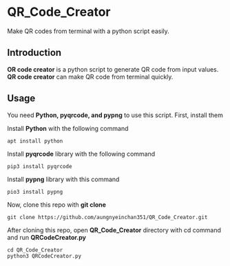 # QR_Code_Creator
Make QR codes from terminal with a python script easily.
## Introduction

**OR code creator** is a python script to generate QR code from input values. **QR code creator** can make QR code from terminal quickly.

## Usage

You need **Python, pyqrcode, and pypng** to use this script. First, install them

Install **Python** with the following command
```
apt install python
```

Install **pyqrcode** library with the following command
```
pip3 install pyqrcode
```

Install **pypng** library with this command
```
pio3 install pypng
```

Now, clone this repo with **git clone**
```
git clone https://github.com/aungnyeinchan351/QR_Code_Creator.git
```

After cloning this repo, open **QR_Code_Creator** directory with cd command and run **QRCodeCreator.py**
```
cd QR_Code_Creator
python3 QRCodeCreator.py
```

